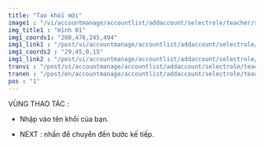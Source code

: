 ```yaml
---
title: "Tạo khối mới"
image1 : "/vi/accountmanage/accountlist/addaccount/selectrole/teacher/selectclass/CreateNewGrade.png"
img_title1 : "Hình 01"
img1_coords1: "208,476,245,494"
img1_link1 : "/post/vi/accountmanage/accountlist/addaccount/selectrole/teacher/step21_infomation_teacher/"
img1_coords2 : "29,45,0,15"
img1_link2 : "/post/vi/accountmanage/accountlist/addaccount/selectrole/teacher/step17_select_class/"
tranvi : "/post/vi/accountmanage/accountlist/addaccount/selectrole/teacher/selectclass/step18_create_new_grade/ "
tranen : "/post/en/accountmanage/accountlist/addaccount/selectrole/teacher/selectclass/step18_create_new_grade/"
pos : "1"
---
```

VÙNG THAO TÁC : 

- Nhập vào tên khối của bạn.

- NEXT : nhấn để chuyển đến bước kế tiếp.	